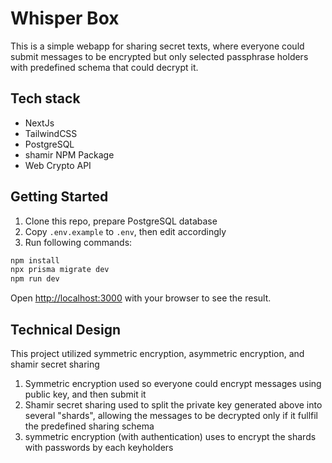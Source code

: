 Whisper Box
===========

This is a simple webapp for sharing secret texts, where everyone could submit messages to be encrypted but only selected passphrase holders with predefined schema that could decrypt it.

## Tech stack
- NextJs
- TailwindCSS
- PostgreSQL
- shamir NPM Package
- Web Crypto API

## Getting Started

1. Clone this repo, prepare PostgreSQL database
2. Copy `.env.example` to `.env`, then edit accordingly
3. Run following commands:
```bash
npm install
npx prisma migrate dev
npm run dev
```

Open [http://localhost:3000](http://localhost:3000) with your browser to see the result.

## Technical Design
This project utilized symmetric encryption, asymmetric encryption, and shamir secret sharing

1. Symmetric encryption used so everyone could encrypt messages using public key, and then submit it
2. Shamir secret sharing used to split the private key generated above into several "shards", allowing the messages to be decrypted only if it fullfil the predefined sharing schema
3. symmetric encryption (with authentication) uses to encrypt the shards with passwords by each keyholders
